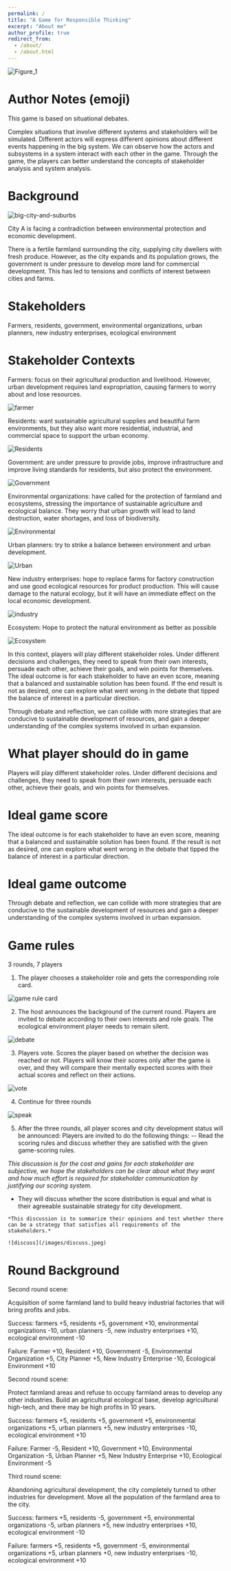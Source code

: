 ```yaml
---
permalink: /
title: "A Game for Responsible Thinking"
excerpt: "About me"
author_profile: true
redirect_from: 
  - /about/
  - /about.html
---
```


![Figure_1](/images/Figure_1.png)

Author Notes (emoji)
======
This game is based on situational debates.

Complex situations that involve different systems and stakeholders will be simulated. Different actors will express different opinions about different events happening in the big system. We can observe how the actors and subsystems in a system interact with each other in the game.
Through the game, the players can better understand the concepts of stakeholder analysis and system analysis.

Background
======
![big-city-and-suburbs](/images/pngtree-beautiful-big-city-and-suburbs-png-image_5933752.jpeg)

City A is facing a contradiction between environmental protection and economic development.

There is a fertile farmland surrounding the city, supplying city dwellers with fresh produce. However, as the city expands and its population grows, the government is under pressure to develop more land for commercial development. This has led to tensions and conflicts of interest between cities and farms.

Stakeholders
======

Farmers, residents, government, environmental organizations, urban planners, new industry enterprises, ecological environment

Stakeholder Contexts
======
Farmers: focus on their agricultural production and livelihood. However, urban development requires land expropriation, causing farmers to worry about and lose resources.

![farmer](/images/farmer.png)


Residents: want sustainable agricultural supplies and beautiful farm environments, but they also want more residential, industrial, and commercial space to support the urban economy. 

![Residents](/images/residents.jpeg)

Government: are under pressure to provide jobs, improve infrastructure and improve living standards for residents, but also protect the environment.

![Government](/images/govern.png)

Environmental organizations: have called for the protection of farmland and ecosystems, stressing the importance of sustainable agriculture and ecological balance. They worry that urban growth will lead to land destruction, water shortages, and loss of biodiversity.

![Environmental ](/images/environ_group.jpeg)

Urban planners: try to strike a balance between environment and urban development.

![Urban](/images/urbanPlanner.jpeg)

New industry enterprises: hope to replace farms for factory construction and use good ecological resources for product production. This will cause damage to the natural ecology, but it will have an immediate effect on the local economic development.

![industry](/images/factory.png)

Ecosystem: Hope to protect the natural environment as better as possible

![Ecosystem](/images/ecosystem.png)

In this context, players will play different stakeholder roles. Under different decisions and challenges, they need to speak from their own interests, persuade each other, achieve their goals, and win points for themselves. The ideal outcome is for each stakeholder to have an even score, meaning that a balanced and sustainable solution has been found. If the end result is not as desired, one can explore what went wrong in the debate that tipped the balance of interest in a particular direction.

Through debate and reflection, we can collide with more strategies that are conducive to sustainable development of resources, and gain a deeper understanding of the complex systems involved in urban expansion.


What player should do in game
=======
Players will play different stakeholder roles. Under different decisions and challenges, they need to speak from their own interests, persuade each other, achieve their goals, and win points for themselves. 

Ideal game score
=======
The ideal outcome is for each stakeholder to have an even score, meaning that a balanced and sustainable solution has been found. If the result is not as desired, one can explore what went wrong in the debate that tipped the balance of interest in a particular direction.

Ideal game outcome
=======
Through debate and reflection, we can collide with more strategies that are conducive to the sustainable development of resources and gain a deeper understanding of the complex systems involved in urban expansion.


Game rules
======
3 rounds, 7 players
1. The player chooses a stakeholder role and gets the corresponding role card.


![game rule card](/images/game%20rule%20card.jpg)

2. The host announces the background of the current round. Players are invited to debate according to their own interests and role goals. The ecological environment player needs to remain silent.

![debate](/images/debate.png)

3. Players vote. Scores the player based on whether the decision was reached or not. Players will know their scores only after the game is over, and they will compare their mentally expected scores with their actual scores and reflect on their actions.

![vote](/images/vote.png)

4. Continue for three rounds

![speak](/images/spaek.jpeg)

5. After the three rounds, all player scores and city development status will be announced:
Players are invited to do the following things:
  --	 Read the scoring rules and discuss whether they are satisfied with the given game-scoring rules.
  
  *This discussion is for the cost and gains for each stakeholder are subjective, we hope the stakeholders can be clear about what they want and how much effort is required for stakeholder communication by justifying our scoring system.*
  
  -	 They will discuss whether the score distribution is equal and what is their agreeable sustainable strategy for city development.
    
    *This discussion is to summarize their opinions and test whether there can be a strategy that satisfies all requirements of the stakeholders.*
    
    ![discuss](/images/discuss.jpeg)
    

Round Background
======
Second round scene:

Acquisition of some farmland land to build heavy industrial factories that will bring profits and jobs.

Success: farmers +5, residents +5, government +10, environmental organizations -10, urban planners -5, new industry enterprises +10, ecological environment -10

Failure: Farmer +10, Resident +10, Government -5, Environmental Organization +5, City Planner +5, New Industry Enterprise -10, Ecological Environment +10

Second round scene:

Protect farmland areas and refuse to occupy farmland areas to develop any other industries. Build an agricultural ecological base, develop agricultural high-tech, and there may be high profits in 10 years.

Success: farmers +5, residents +5, government +5, environmental organizations +5, urban planners +5, new industry enterprises -10, ecological environment +10

Failure: Farmer -5, Resident +10, Government +10, Environmental Organization -5, Urban Planner +5, New Industry Enterprise +10, Ecological Environment -5

Third round scene:

Abandoning agricultural development, the city completely turned to other industries for development. Move all the population of the farmland area to the city.

Success: farmers +5, residents -5, government +5, environmental organizations -5, urban planners +5, new industry enterprises +10, ecological environment -10

Failure: farmers +5, residents +5, government -5, environmental organizations +5, urban planners +0, new industry enterprises -10, ecological environment +10


